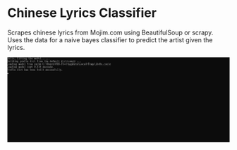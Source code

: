 # Chinese Lyrics Classifier
Scrapes chinese lyrics from Mojim.com using BeautifulSoup or scrapy. Uses the data for a naive bayes classifier to predict the artist given the lyrics.

![](example.gif)

